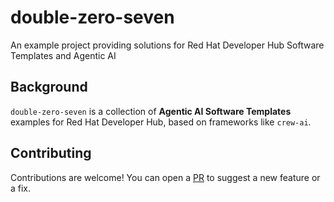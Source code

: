 # double-zero-seven

An example project providing solutions for Red Hat Developer Hub Software Templates and Agentic AI

## Background

`double-zero-seven` is a collection of **Agentic AI Software Templates** examples for Red Hat Developer Hub, based on frameworks like `crew-ai`.

## Contributing

Contributions are welcome! You can open a [PR](https://github.com/thepetk/double-zero-seven/pulls) to suggest a new feature or a fix.
